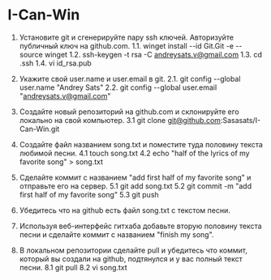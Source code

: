 # I-Can-Win

1. Установите git и сгенерируйте пару ssh ключей. Авторизуйте публичный ключ на github.com.
1.1. winget install --id Git.Git -e --source winget
1.2. ssh-keygen -t rsa -C andreysats.v@gmail.com
1.3. cd .ssh
1.4. vi id_rsa.pub

2. Укажите свой user.name и user.email в git.
2.1. git config --global user.name "Andrey Sats"
2.2. git config --global user.email "andreysats.v@gmail.com"

3. Создайте новый репозиторий на github.com и склонируйте его локально на свой компьютер.
3.1 git clone git@github.com:Sasasats/I-Can-Win.git

4. Создайте файл названием song.txt и поместите туда половину текста любимой песни.
4.1 touch song.txt
4.2 echo "half of the lyrics of my favorite song" > song.txt

5. Сделайте коммит с названием "add first half of my favorite song" и отправьте его на сервер.
5.1 git add song.txt
5.2 git commit -m "add first half of my favorite song"
5.3 git push

6. Убедитесь что на github есть файл song.txt с текстом песни.

7. Используя веб-интерфейс гитхаба добавьте вторую половину текста песни и сделайте коммит с названием "finish my song".

8. В локальном репозитории сделайте pull и убедитесь что коммит, который вы создали на github, подтянулся и у вас полный текст песни.
8.1 git pull
8.2 vi song.txt
